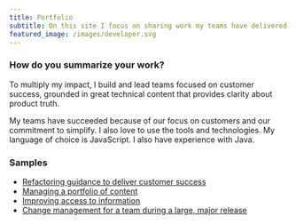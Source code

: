 ```yaml
---
title: Portfolio 
subtitle: On this site I focus on sharing work my teams have delivered. 
featured_image: /images/developer.svg
---
```


### How do you summarize your work?
To multiply my impact, I build and lead teams focused on customer success, grounded in great technical content that provides clarity about product truth. 

My teams have succeeded because of our focus on customers and our commitment to simplify. I also love to use the tools and technologies. My language of choice is JavaScript. I also have experience with Java. 

### Samples
* [Refactoring guidance to deliver customer success](https://docs.microsoft.com/intune/)
* [Managing a portfolio of content](https://docs.microsoft.com/azure/)
* [Improving access to information](https://docs.microsoft.com/azure/active-directory/)
* [Change management for a team during a large, major release](https://access.redhat.com/documentation/en-us/red_hat_jboss_enterprise_application_platform/7.0/)
